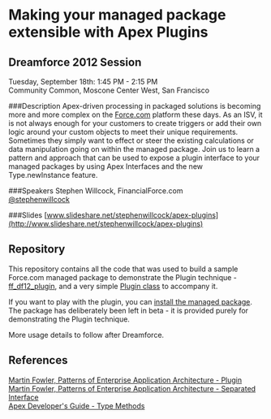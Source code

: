Making your managed package extensible with Apex Plugins
========================================================

Dreamforce 2012 Session
-----------------------

Tuesday, September 18th: 1:45 PM - 2:15 PM  
Community Common, Moscone Center West, San Francisco

###Description
Apex-driven processing in packaged solutions is becoming more and more complex on the [Force.com](http://developer.force.com) platform these days. As an ISV, it is not always enough for your customers to create triggers or add their own logic around your custom objects to meet their unique requirements. Sometimes they simply want to effect or steer the existing calculations or data manipulation going on within the managed package. Join us to learn a pattern and approach that can be used to expose a plugin interface to your managed packages by using Apex Interfaces and the new Type.newInstance feature.

###Speakers
Stephen Willcock, FinancialForce.com  
[@stephenwillcock](https://twitter.com/stephenwillcock)

###Slides
[www.slideshare.net/stephenwillcock/apex-plugins](http://www.slideshare.net/stephenwillcock/apex-plugins)


Repository
----------

This repository contains all the code that was used to build a sample Force.com managed package to demonstrate the Plugin technique - [ff_df12_plugin](financialforcedev/df12-apex-plugins/tree/master/ff_df12_plugin), 
and a very simple [Plugin class](financialforcedev/df12-apex-plugins/tree/master/unpackaged) to accompany it.

If you want to play with the plugin, you can [install the managed package](https://login.salesforce.com/packaging/installPackage.apexp?p0=04tE0000000Dluc). The package has deliberately been left in beta - it is provided purely for demonstrating the Plugin technique.

More usage details to follow after Dreamforce.

References
----------
[Martin Fowler, Patterns of Enterprise Application Architecture - Plugin](http://martinfowler.com/eaaCatalog/plugin.html)  
[Martin Fowler, Patterns of Enterprise Application Architecture - Separated Interface](http://martinfowler.com/eaaCatalog/separatedInterface.html)  
[Apex Developer's Guide - Type Methods](http://www.salesforce.com/us/developer/docs/apexcode/Content/apex_methods_system_type.htm)